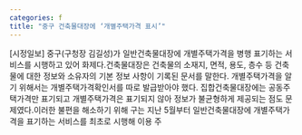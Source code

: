```yaml
---
categories: f
title: "중구 건축물대장에 ‘개별주택가격 표시’"
---
```

[시정일보] 중구(구청장 김길성)가 일반건축물대장에 개별주택가격을 병행 표기하는 서비스를 시행하고 있어 화제다.건축물대장은 건축물의 소재지, 면적, 용도, 층수 등 건축물에 대한 정보와 소유자의 기본 정보 사항이 기록된 문서를 말한다. 개별주택가격을 알기 위해서는 개별주택가격확인서를 따로 발급받아야 했다. 집합건축물대장에는 공동주택가격만 표기되고 개별주택가격은 표기되지 않아 정보가 불균형하게 제공되는 점도 문제였다.이러한 불편을 해소하기 위해 구는 지난 5월부터 일반건축물대장에 개별주택가격을 표기하는 서비스를 최초로 시행해 이용 주